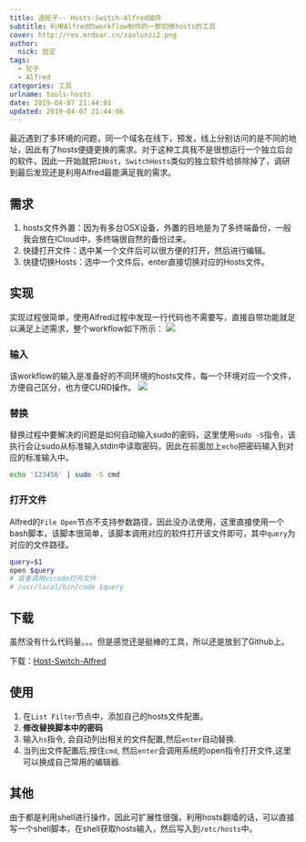 ```yaml
---
title: 造轮子-- Hosts-Switch-Alfred插件
subtitle: 利用Alfred的workflow制作的一款切换hosts的工具
cover: http://res.mrdear.cn/zaolunzi2.png
author: 
  nick: 屈定
tags:
  - 轮子
  - Alfred
categories: 工具
urlname: tools-hosts
date: 2019-04-07 21:44:01
updated: 2019-04-07 21:44:06
---
```


最近遇到了多环境的问题，同一个域名在线下，预发，线上分别访问的是不同的地址，因此有了hosts便捷更换的需求。对于这种工具我不是很想运行一个独立后台的软件，因此一开始就把`IHost`，`SwitchHosts`类似的独立软件给排除掉了，调研到最后发现还是利用Alfred最能满足我的需求。

## 需求
1. hosts文件外置：因为有多台OSX设备，外置的目地是为了多终端备份，一般我会放在ICloud中，多终端很自然的备份过来。
2. 快捷打开文件：选中某一个文件后可以很方便的打开，然后进行编辑。
3. 快捷切换Hosts：选中一个文件后，enter直接切换对应的Hosts文件。

## 实现
实现过程很简单，使用Alfred过程中发现一行代码也不需要写，直接自带功能就足以满足上述需求，整个workflow如下所示：
![](http://res.mrdear.cn/1554645326.png?imageMogr2/thumbnail/!100p)

### 输入
该workflow的输入是准备好的不同环境的hosts文件，每一个环境对应一个文件，方便自己区分，也方便CURD操作。
![](http://res.mrdear.cn/1554645307.png?imageMogr2/thumbnail/!100p)

### 替换
替换过程中要解决的问题是如何自动输入sudo的密码，这里使用`sudo -S`指令，该执行会让sudo从标准输入stdin中读取密码，因此在前面加上`echo`把密码输入到对应的标准输入中。
```sh
echo '123456' | sudo -S cmd
```
### 打开文件
Alfred的`File Open`节点不支持参数路径，因此没办法使用，这里直接使用一个bash脚本，该脚本很简单，该脚本调用对应的软件打开该文件即可，其中`query`为对应的文件路径。
```sh
query=$1
open $query
# 或者调用vscode打开文件
# /usr/local/bin/code $query  
```

## 下载
虽然没有什么代码量。。。但是感觉还是挺棒的工具，所以还是放到了Github上。

下载：[Host-Switch-Alfred](https://github.com/work-helper/Host-Switch-Alfred)

## 使用
1. 在`List Filter`节点中，添加自己的hosts文件配置。
2. **修改替换脚本中的密码**
3. 输入`hs`指令, 会自动列出相关的文件配置,然后`enter`自动替换.
4. 当列出文件配置后,按住`cmd`, 然后`enter`会调用系统的open指令打开文件,这里可以换成自己常用的编辑器.

## 其他
由于都是利用shell进行操作，因此可扩展性很强，利用hosts翻墙的话，可以直接写一个shell脚本，在shell获取hosts输入，然后写入到`/etc/hosts`中。
